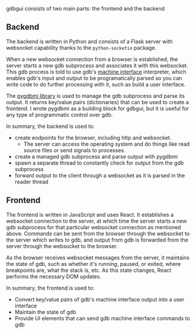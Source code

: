 gdbgui consists of two main parts: the frontend and the backend

## Backend

The backend is written in Python and consists of a Flask server with websocket capability thanks to the `python-socketio` package.

When a new websocket connection from a browser is established, the server starts a new gdb subprocess and associates it with this websocket. This gdb process is told to use gdb's [machine interface](https://sourceware.org/gdb/onlinedocs/gdb/GDB_002fMI.html) interpreter, which enables gdb's input and output to be programatically parsed so you can write code to do further processing with it, such as build a user interface.

The [pygdbmi library](https://github.com/cs01/pygdbmi) is used to manage the gdb subprocess and parse its output. It returns key/value pairs (dictionaries) that can be used to create a frontend. I wrote pygdbmi as a building block for gdbgui, but it is useful for any type of programmatic control over gdb.

In summary, the backend is used to:

- create endpoints for the browser, including http and websocket.
  - The server can access the operating system and do things like read source files or send signals to processes.
- create a managed gdb subprocess and parse output with pygdbmi
- spawn a separate thread to constantly check for output from the gdb subprocess
- forward output to the client through a websocket as it is parsed in the reader thread

## Frontend

The frontend is written in JavaScript and uses React. It establishes a websocket connection to the server, at which time the server starts a new gdb subprocess for that particular websocket connection as mentioned above. Commands can be sent from the browser through the websocket to the server which writes to gdb, and output from gdb is forwarded from the server through the websocket to the browser.

As the browser receives websocket messages from the server, it maintains the state of gdb, such as whether it's running, paused, or exited, where breakpoints are, what the stack is, etc. As this state changes, React performs the necessary DOM updates.

In summary, the frontend is used to:

* Convert key/value pairs of gdb's machine interface output into a user interface
* Maintain the state of gdb
* Provide UI elements that can send gdb machine interface commands to gdb
